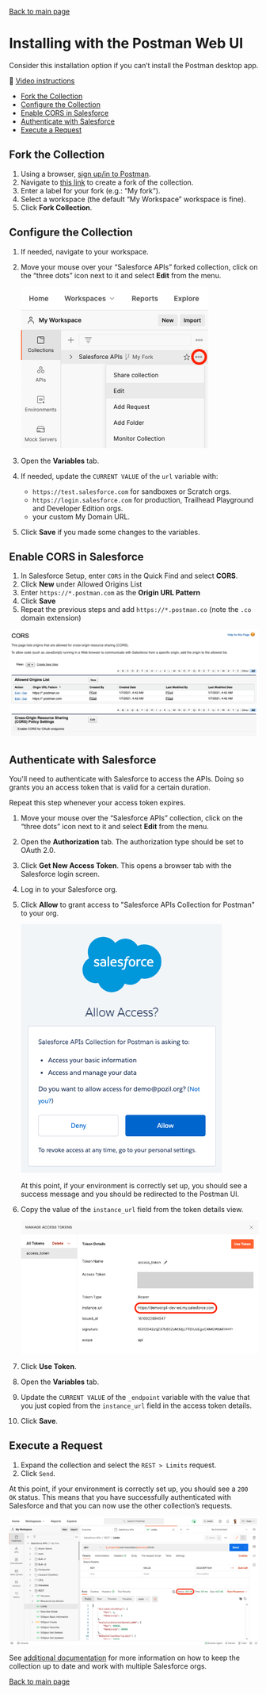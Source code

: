 [Back to main page](README.md)

# Installing with the Postman Web UI

Consider this installation option if you can’t install the Postman desktop app.

🎥 [Video instructions](https://youtu.be/lxRNs4LsVdo)

- [Fork the Collection](#fork-the-collection)
- [Configure the Collection](#configure-the-collection)
- [Enable CORS in Salesforce](#enable-cors-in-salesforce)
- [Authenticate with Salesforce](#authenticate-with-salesforce)
- [Execute a Request](#execute-a-request)


## Fork the Collection

1. Using a browser, [sign up/in to Postman](https://identity.getpostman.com/login).
2. Navigate to [this link](https://www.postman.com/salesforce-developers/workspace/salesforce-developers/collection/12721794-67cb9baa-e0da-4986-957e-88d8734647e2/fork) to create a fork of the collection.
3. Enter a label for your fork (e.g.: “My fork”).
4. Select a workspace (the default “My Workspace” workspace is fine).
5. Click **Fork Collection**.


## Configure the Collection

1. If needed, navigate to your workspace.
1. Move your mouse over your “Salesforce APIs” forked collection, click on the “three dots” icon next to it and select **Edit** from the menu.

    ![Edit collection screenshot](doc-gfx/web/edit-collection.png)

1. Open the **Variables** tab.
1. If needed, update the `CURRENT VALUE` of the `url` variable with:

    - `https://test.salesforce.com` for sandboxes or Scratch orgs.
    - `https://login.salesforce.com` for production, Trailhead Playground and Developer Edition orgs.
    - your custom My Domain URL.

1. Click **Save** if you made some changes to the variables.


## Enable CORS in Salesforce

1. In Salesforce Setup, enter `CORS` in the Quick Find and select **CORS**.
1. Click **New** under Allowed Origins List
1. Enter `https://*.postman.com` as the **Origin URL Pattern**
1. Click **Save**
1. Repeat the previous steps and add `https://*.postman.co` (note the `.co` domain extension)

![CORS configuration screenshot](doc-gfx/salesforce/cors-finished.png)


## Authenticate with Salesforce

You'll need to authenticate with Salesforce to access the APIs. Doing so grants you an access token that is valid for a certain duration.

Repeat this step whenever your access token expires.

1. Move your mouse over the “Salesforce APIs” collection, click on the “three dots” icon next to it and select **Edit** from the menu.
1. Open the **Authorization** tab. The authorization type should be set to OAuth 2.0.
1. Click **Get New Access Token**. This opens a browser tab with the Salesforce login screen.
1. Log in to your Salesforce org.
1. Click **Allow** to grant access to "Salesforce APIs Collection for Postman" to your org.

    ![Grant access screenshot](doc-gfx/salesforce/grant-access.png)

    At this point, if your environment is correctly set up, you should see a success message and you should be redirected to the Postman UI.

1. Copy the value of the `instance_url` field from the token details view.

    ![Grant access screenshot](doc-gfx/web/manage-token.png)

1. Click **Use Token**.
1. Open the **Variables** tab.
1. Update the `CURRENT VALUE` of the `_endpoint` variable with the value that you just copied from the `instance_url` field in the access token details.
1. Click **Save**.


## Execute a Request

1. Expand the collection and select the `REST > Limits` request.
1. Click `Send`.

At this point, if your environment is correctly set up, you should see a `200 OK` status. This means that you have successfully authenticated with Salesforce and that you can now use the other collection’s requests.

![Authenticate screenshot](doc-gfx/web/limits-status-200.png)

See [additional documentation](README.md#additional-documentation) for more information on how to keep the collection up to date and work with multiple Salesforce orgs.


[Back to main page](README.md)
